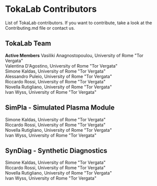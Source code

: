 # TokaLab Contributors

List of TokaLab contributors. If you want to contribute, take a look at the Contributing.md file or contact us.

## TokaLab Team

**Active Members**
Vasiliki Anagnostopoulou, University of Rome "Tor Vergata"  
Valentina D'Agostino, University of Rome "Tor Vergata"  
Simone Kaldas, University of Rome "Tor Vergata"  
Alessandro Puleio, University of Rome "Tor Vergata"  
Riccardo Rossi, University of Rome "Tor Vergata"  
Novella Rutigliano, University of Rome "Tor Vergata"  
Ivan Wyss, University of Rome "Tor Vergata"  

## SimPla - Simulated Plasma Module
Simone Kaldas, University of Rome "Tor Vergata"  
Riccardo Rossi, University of Rome "Tor Vergata"  
Novella Rutigliano, University of Rome "Tor Vergata"  
Ivan Wyss, University of Rome "Tor Vergata"  

## SynDiag - Synthetic Diagnostics
Simone Kaldas, University of Rome "Tor Vergata"  
Riccardo Rossi, University of Rome "Tor Vergata"  
Novella Rutigliano, University of Rome "Tor Vergata"  
Ivan Wyss, University of Rome "Tor Vergata"  




